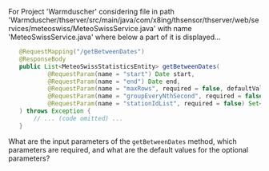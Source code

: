 For Project 'Warmduscher' considering file in path 'Warmduscher/thserver/src/main/java/com/x8ing/thsensor/thserver/web/services/meteoswiss/MeteoSwissService.java' with name 'MeteoSwissService.java' where below a part of it is displayed...
```java
   @RequestMapping("/getBetweenDates")
   @ResponseBody
   public List<MeteoSwissStatisticsEntity> getBetweenDates(
           @RequestParam(name = "start") Date start,
           @RequestParam(name = "end") Date end,
           @RequestParam(name = "maxRows", required = false, defaultValue = "-1") int maxRows,
           @RequestParam(name = "groupEveryNthSecond", required = false, defaultValue = "-1") int groupEveryNthSecond,
           @RequestParam(name = "stationIdList", required = false) Set<String> stationIdList
   ) throws Exception {
       // ... (code omitted) ...
   }
```
What are the input parameters of the `getBetweenDates` method, which parameters are required, and what are the default values for the optional parameters?